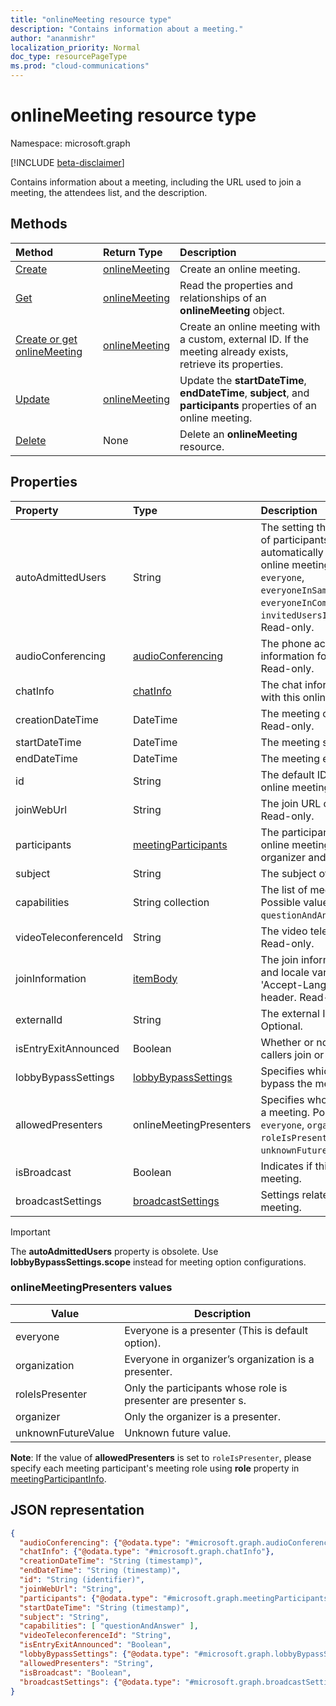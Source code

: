 ```yaml
---
title: "onlineMeeting resource type"
description: "Contains information about a meeting."
author: "ananmishr"
localization_priority: Normal
doc_type: resourcePageType
ms.prod: "cloud-communications"
---
```


# onlineMeeting resource type

Namespace: microsoft.graph

[!INCLUDE [beta-disclaimer](../../includes/beta-disclaimer.md)]

Contains information about a meeting, including the URL used to join a meeting, the attendees list, and the description.

## Methods

| Method                                                             | Return Type                       | Description                                                                                                       |
| :----------------------------------------------------------------- | :-------------------------------- | :---------------------------------------------------------------------------------------------------------------- |
| [Create](../api/application-post-onlineMeetings.md)                | [onlineMeeting](onlinemeeting.md) | Create an online meeting.                                                                                         |
| [Get](../api/onlinemeeting-get.md)                                 | [onlineMeeting](onlinemeeting.md) | Read the properties and relationships of an **onlineMeeting** object.                                             |
| [Create or get onlineMeeting](../api/onlinemeeting-createorget.md) | [onlineMeeting](onlinemeeting.md) | Create an online meeting with a custom, external ID. If the meeting already exists, retrieve its properties.      |
| [Update](../api/onlinemeeting-update.md)                           | [onlineMeeting](onlinemeeting.md) | Update the **startDateTime**, **endDateTime**, **subject**, and **participants** properties of an online meeting. |
| [Delete](../api/onlinemeeting-delete.md)                           | None                              | Delete an **onlineMeeting** resource.                                                                             |

## Properties

| Property              | Type                                          | Description                                                                                                                                                                                                                                                 |
| :-------------------- | :-------------------------------------------- | :---------------------------------------------------------------------------------------------------------------------------------------------------------------------------------------------------------------------------------------------------------- |
| autoAdmittedUsers     | String                                        | The setting that specifies the type of participants that will automatically be allowed into the online meeting. Possible values are: `everyone`, `everyoneInSameAndFederatedCompany`, `everyoneInCompany`, `invitedUsersInCompany`, `organizer`. Read-only. |
| audioConferencing     | [audioConferencing](audioconferencing.md)     | The phone access (dial-in) information for an online meeting. Read-only.                                                                                                                                                                                    |
| chatInfo              | [chatInfo](chatinfo.md)                       | The chat information associated with this online meeting.                                                                                                                                                                                                   |
| creationDateTime      | DateTime                                      | The meeting creation time in UTC. Read-only.                                                                                                                                                                                                                |
| startDateTime         | DateTime                                      | The meeting start time in UTC.                                                                                                                                                                                                                              |
| endDateTime           | DateTime                                      | The meeting end time in UTC.                                                                                                                                                                                                                                |
| id                    | String                                        | The default ID associated with the online meeting. Read-only.                                                                                                                                                                                               |
| joinWebUrl            | String                                        | The join URL of the online meeting. Read-only.                                                                                                                                                                                                              |
| participants          | [meetingParticipants](meetingparticipants.md) | The participants associated with the online meeting.  This includes the organizer and the attendees.                                                                                                                                                        |
| subject               | String                                        | The subject of the online meeting.                                                                                                                                                                                                                          |
| capabilities          | String collection                             | The list of meeting capabilities. Possible values are: `questionAndAnswer`.                                                                                                                                                                                 |
| videoTeleconferenceId | String                                        | The video teleconferencing ID. Read-only.                                                                                                                                                                                                                   |
| joinInformation       | [itemBody](itembody.md)                       | The join information in the language and locale variant specified in 'Accept-Language' request HTTP header. Read-only                                                                                                                                       |
| externalId            | String                                        | The external ID. A custom ID. Optional.                                                                                                                                                                                                                     |
| isEntryExitAnnounced  | Boolean                                       | Whether or not to announce when callers join or leave.                                                                                                                                                                                                      |
| lobbyBypassSettings   | [lobbyBypassSettings](lobbyBypassSettings.md) | Specifies which participants can bypass the meeting lobby.                                                                                                                                                                                                  |
| allowedPresenters     | onlineMeetingPresenters                       | Specifies who can be a presenter in a meeting. Possible values are `everyone`, `organization`, `roleIsPresenter`, `organizer`, and `unknownFutureValue`.                                                                                                    |
| isBroadcast           | Boolean                                       | Indicates if this is a broadcast meeting.                                                                                                                                                                                                                   |
| broadcastSettings     | [broadcastSettings](broadcastSettings.md)     | Settings related to a broadcast meeting.                                                                                                                                                                                                                    |

> [!IMPORTANT]
> The **autoAdmittedUsers** property is obsolete. Use **lobbyBypassSettings.scope** instead for meeting option configurations.

### onlineMeetingPresenters values

| Value              | Description                                                    |
| ------------------ | -------------------------------------------------------------- |
| everyone           | Everyone is a presenter (This is default option).              |
| organization       | Everyone in organizer’s organization is a presenter.           |
| roleIsPresenter    | Only the participants whose role is presenter are presenter s. |
| organizer          | Only the organizer  is a presenter.                            |
| unknownFutureValue | Unknown future value.                                          |

**Note**: If the value of **allowedPresenters** is set to `roleIsPresenter`, please specify each meeting participant's meeting role using **role** property in [meetingParticipantInfo](../resources/meetingparticipantinfo.md).

## JSON representation

<!-- {
  "blockType": "resource",
  "optionalProperties": [
  "externalId"
  ],
  "@odata.type": "microsoft.graph.onlineMeeting"
}-->
```json
{
  "audioConferencing": {"@odata.type": "#microsoft.graph.audioConferencing"},
  "chatInfo": {"@odata.type": "#microsoft.graph.chatInfo"},
  "creationDateTime": "String (timestamp)",
  "endDateTime": "String (timestamp)",
  "id": "String (identifier)",
  "joinWebUrl": "String",
  "participants": {"@odata.type": "#microsoft.graph.meetingParticipants"},
  "startDateTime": "String (timestamp)",
  "subject": "String",
  "capabilities": [ "questionAndAnswer" ],
  "videoTeleconferenceId": "String",
  "isEntryExitAnnounced": "Boolean",
  "lobbyBypassSettings": {"@odata.type": "#microsoft.graph.lobbyBypassSettings"},
  "allowedPresenters": "String",
  "isBroadcast": "Boolean",
  "broadcastSettings": {"@odata.type": "#microsoft.graph.broadcastSettings"}
}
```

<!-- uuid: 8fcb5dbc-d5aa-4681-8e31-b001d5168d79
2015-10-25 14:57:30 UTC -->
<!-- {
  "type": "#page.annotation",
  "description": "onlineMeeting resource",
  "keywords": "",
  "section": "documentation",
  "tocPath": ""
}-->


